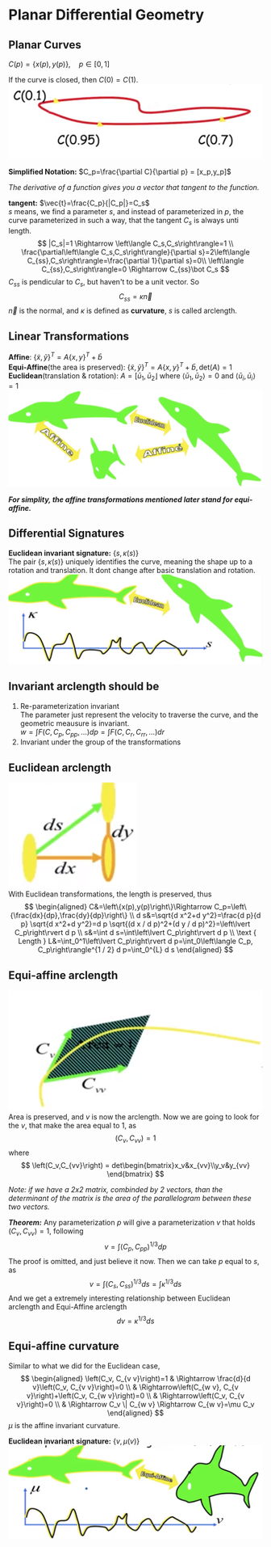 # Planar Differential Geometry

## Planar Curves
$C(p)=\left\{x(p),y(p)\right\},\quad p\in\left[0,1\right]$

If the curve is closed, then $C(0)=C(1)$.
![](img/2022-10-28-19-11-17.png)

**Simplified Notation:** $C_p=\frac{\partial C}{\partial p} = [x_p,y_p]$ 

*The derivative of a function gives you a vector that tangent to the function.*  

**tangent:** $\vec{t}=\frac{C_p}{|C_p|}=C_s$  
$s$ means, we find a parameter $s$, and instead of parameterized in $p$, the curve parameterized in such a way, that the tangent $C_s$ is always unti length.  
$$
|C_s|=1 \Rightarrow \left\langle C_s,C_s\right\rangle=1 \\
\frac{\partial\left\langle C_s,C_s\right\rangle}{\partial s}=2\left\langle C_{ss},C_s\right\rangle=\frac{\partial 1}{\partial s}=0\\
\left\langle C_{ss},C_s\right\rangle=0 \Rightarrow C_{ss}\bot C_s
$$
$C_{ss}$ is pendicular to $C_s$, but haven't to be a unit vector. So  
$$
C_{ss} = \kappa\vec{n}
$$
$\vec{n}$ is the normal, and $\kappa$ is defined as **curvature**, $s$ is called arclength.

## Linear Transformations
**Affine**: $\{\tilde{x}, \tilde{y}\}^T=A\{x, y\}^T+\bar{b}$  
**Equi-Affine**(the area is preserved): $\{\tilde{x}, \tilde{y}\}^T=A\{x, y\}^T+\bar{b}, \text{det}(A)=1$  
**Euclidean**(translation & rotation): $A=\left[\bar{u}_1, \bar{u}_2\right\rfloor \text { where }\left\langle\bar{u}_1, \bar{u}_2\right\rangle=0 \text { and }\left\langle\bar{u}_i, \bar{u}_i\right\rangle=1$
![](img/2022-10-28-20-38-52.png)

***For simplity, the affine transformations mentioned later stand for equi-affine.*** 

## Differential Signatures
**Euclidean invariant signature:** $\left\{s,\kappa(s)\right\}$  
The pair $\left\{s,\kappa(s)\right\}$ uniquely identifies the curve, meaning the shape up to a rotation and translation. It dont change after basic translation and rotation.
![](img/2022-10-29-17-32-30.png)

## Invariant arclength should be
1. Re-parameterization invariant  
The parameter just represent the velocity to traverse the curve, and the geometric meausure is invariant.  
$w=\int F\left(C, C_p, C_{p p}, \ldots\right) d p=\int F\left(C, C_r, C_{r r}, \ldots\right) d r$
2. Invariant under the group of the transformations

## Euclidean arclength
![](img/2022-10-29-15-26-10.png)  
With Euclidean transformations, the length is preserved, thus  
$$
\begin{aligned}
C&=\left\{x(p),y(p)\right\}\Rightarrow C_p=\left\{\frac{dx}{dp},\frac{dy}{dp}\right\} \\
d s&=\sqrt{d x^2+d y^2}=\frac{d p}{d p} \sqrt{d x^2+d y^2}=d p \sqrt{(d x / d p)^2+(d y / d p)^2}=\left\lvert C_p\right\rvert d p \\
s&=\int d s=\int\left\lvert C_p\right\rvert d p \\
\text { Length } L&=\int_0^1\left\lvert C_p\right\rvert d p=\int_0\left\langle C_p, C_p\right\rangle^{1 / 2} d p=\int_0^{L} d s
\end{aligned}
$$

## Equi-affine arclength
![](img/2022-10-29-16-32-06.png)  
Area is preserved, and $v$ is now the arclength. Now we are going to look for the $v$, that make the area equal to 1, as  
$$
\left(C_v,C_{vv}\right)=1
$$
where  
$$
\left(C_v,C_{vv}\right) = det\begin{bmatrix}x_v&x_{vv}\\y_v&y_{vv} \end{bmatrix}
$$

*Note: if we have a 2x2 matrix, combinded by 2 vectors, than the determinant of the matrix is the area of the parallelogram between these two vectors.*  

***Theorem:*** Any parameterization $p$ will give a parameterization $v$ that holds $\left(C_v,C_{vv}\right)=1$, following  
$$
v=\int\left(C_p, C_{p p}\right)^{1 / 3} d p
$$
The proof is omitted, and just believe it now. 
Then we can take $p$ equal to $s$, as  
$$
v=\int\left(C_s, C_{s s}\right)^{1 / 3} d s = \int \kappa^{1 / 3} d s
$$
And we get a extremely interesting relationship between Euclidean arclength and Equi-Affine arclength  
$$
dv=\kappa^{1/3}ds
$$

## Equi-affine curvature
Similar to what we did for the Euclidean case,  
$$
\begin{aligned}
\left(C_v, C_{v v}\right)=1 & \Rightarrow \frac{d}{d v}\left(C_v, C_{v v}\right)=0 \\
& \Rightarrow\left(C_{w v}, C_{v v}\right)+\left(C_v, C_{w v}\right)=0 \\
& \Rightarrow\left(C_v, C_{v v}\right)=0 \\
& \Rightarrow C_v \| C_{w v} \Rightarrow C_{w v}=\mu C_v
\end{aligned}
$$
$\mu$ is the affine invariant curvature.  

**Euclidean invariant signature:** $\left\{v,\mu(v)\right\}$  
![](img/2022-10-29-17-26-57.png)
